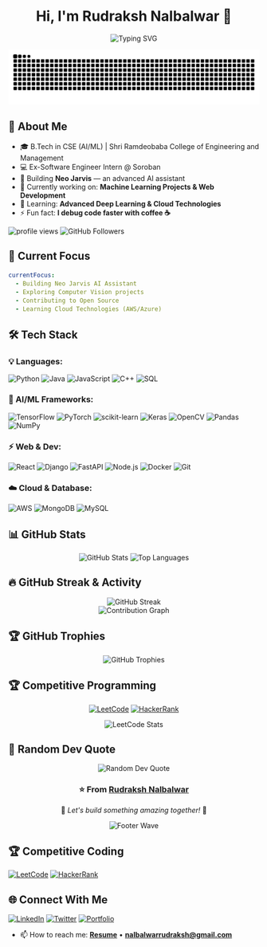 <!-- ===================== Header / Typing SVG ===================== -->
<h1 align="center">Hi, I'm Rudraksh Nalbalwar 👋</h1>
<p align="center">
  <!-- Typing SVG (works fine) -->
  <img src="https://readme-typing-svg.herokuapp.com?color=F75C7E&center=true&vCenter=true&lines=AI/ML+Enthusiast;Aspiring+Web+Developer;Always+Learning;Building+Neo+Jarvis+AI;Open+Source+Contributor" alt="Typing SVG" />
</p>

<!-- Snake eating contributions animation -->
<div align="center">
  <img src="https://raw.githubusercontent.com/rudrakshnalbalwar/rudrakshnalbalwar/output/github-contribution-grid-snake.svg" alt="Snake animation" />
</div>

<!-- ===================== Quick About ===================== -->
## 🚀 About Me
- 🎓 B.Tech in CSE (AI/ML) | Shri Ramdeobaba College of Engineering and Management  
- 💻 Ex-Software Engineer Intern @ Soroban  
- 🤖 Building **Neo Jarvis** — an advanced AI assistant  
- 🔭 Currently working on: **Machine Learning Projects & Web Development**
- 🌱 Learning: **Advanced Deep Learning & Cloud Technologies**
- ⚡ Fun fact: **I debug code faster with coffee ☕**

<!-- Profile view counter (live) -->
<p align="left"> 
  <img src="https://komarev.com/ghpvc/?username=rudrakshnalbalwar&label=Profile%20views&color=0e75b6&style=flat" alt="profile views" /> 
  <img src="https://img.shields.io/github/followers/rudrakshnalbalwar?label=Followers&style=social" alt="GitHub Followers" />
</p>

<!-- ===================== Current Status ===================== -->
## 🎯 Current Focus
```yaml
currentFocus:
  - Building Neo Jarvis AI Assistant
  - Exploring Computer Vision projects
  - Contributing to Open Source
  - Learning Cloud Technologies (AWS/Azure)
```

<!-- ===================== Tech / Tools ===================== -->
## 🛠️ Tech Stack

### 💡 Languages:
![Python](https://img.shields.io/badge/Python-3776AB?style=for-the-badge&logo=python&logoColor=white)
![Java](https://img.shields.io/badge/Java-ED8B00?style=for-the-badge&logo=java&logoColor=white)
![JavaScript](https://img.shields.io/badge/JavaScript-F7DF1E?style=for-the-badge&logo=javascript&logoColor=black)
![C++](https://img.shields.io/badge/C++-00599C?style=for-the-badge&logo=cplusplus&logoColor=white)
![SQL](https://img.shields.io/badge/SQL-336791?style=for-the-badge&logo=postgresql&logoColor=white)

### 🤖 AI/ML Frameworks:
![TensorFlow](https://img.shields.io/badge/TensorFlow-FF6F00?style=for-the-badge&logo=tensorflow&logoColor=white)
![PyTorch](https://img.shields.io/badge/PyTorch-EE4C2C?style=for-the-badge&logo=pytorch&logoColor=white)
![scikit-learn](https://img.shields.io/badge/Scikit--Learn-F7931E?style=for-the-badge&logo=scikit-learn&logoColor=white)
![Keras](https://img.shields.io/badge/Keras-D00000?style=for-the-badge&logo=keras&logoColor=white)
![OpenCV](https://img.shields.io/badge/OpenCV-5C3EE8?style=for-the-badge&logo=opencv&logoColor=white)
![Pandas](https://img.shields.io/badge/Pandas-150458?style=for-the-badge&logo=pandas&logoColor=white)
![NumPy](https://img.shields.io/badge/NumPy-013243?style=for-the-badge&logo=numpy&logoColor=white)

### ⚡ Web & Dev:
![React](https://img.shields.io/badge/React-20232A?style=for-the-badge&logo=react&logoColor=61DAFB)
![Django](https://img.shields.io/badge/Django-092E20?style=for-the-badge&logo=django&logoColor=white)
![FastAPI](https://img.shields.io/badge/FastAPI-009688?style=for-the-badge&logo=fastapi&logoColor=white)
![Node.js](https://img.shields.io/badge/Node.js-339933?style=for-the-badge&logo=node.js&logoColor=white)
![Docker](https://img.shields.io/badge/Docker-2496ED?style=for-the-badge&logo=docker&logoColor=white)
![Git](https://img.shields.io/badge/Git-F05032?style=for-the-badge&logo=git&logoColor=white)

### ☁️ Cloud & Database:
![AWS](https://img.shields.io/badge/AWS-232F3E?style=for-the-badge&logo=amazon-aws&logoColor=white)
![MongoDB](https://img.shields.io/badge/MongoDB-47A248?style=for-the-badge&logo=mongodb&logoColor=white)
![MySQL](https://img.shields.io/badge/MySQL-4479A1?style=for-the-badge&logo=mysql&logoColor=white)

<!-- ===================== GitHub Live Cards ===================== -->
## 📊 GitHub Stats

<div align="center">
  <img width="49%" src="https://github-readme-stats.vercel.app/api?username=rudrakshnalbalwar&show_icons=true&theme=radical&hide_border=true&count_private=true" alt="GitHub Stats" />
  <img width="49%" src="https://github-readme-stats.vercel.app/api/top-langs/?username=rudrakshnalbalwar&layout=compact&theme=radical&hide_border=true&langs_count=8" alt="Top Languages" />
</div>

## 🔥 GitHub Streak & Activity

<div align="center">
  <img src="https://github-readme-streak-stats-salesp07.vercel.app?user=rudrakshnalbalwar&theme=radical&hide_border=true" alt="GitHub Streak" />
</div>

<!-- Backup streak URLs in case the primary one goes down:
https://streak-stats.demolab.com?user=rudrakshnalbalwar&theme=radical&hide_border=true
https://github-readme-streak-stats.herokuapp.com?user=rudrakshnalbalwar&theme=radical&hide_border=true
-->

<div align="center">
  <img src="https://github-readme-activity-graph.vercel.app/graph?username=rudrakshnalbalwar&theme=react-dark&hide_border=true" alt="Contribution Graph" />
</div>

<!-- ===================== Trophies ===================== -->
## 🏆 GitHub Trophies
<div align="center">
  <img src="https://github-profile-trophy.vercel.app/?username=rudrakshnalbalwar&theme=radical&no-frame=true&no-bg=false&margin-w=4&row=2&column=4" alt="GitHub Trophies" />
</div>



<!-- ===================== Competitive Programming ===================== -->
## 🏆 Competitive Programming

<div align="center">
  
[![LeetCode](https://img.shields.io/badge/LeetCode-FFA116?style=for-the-badge&logo=leetcode&logoColor=black)](https://leetcode.com/u/nalbalwarrudraksh/)
[![HackerRank](https://img.shields.io/badge/HackerRank-00EA64?style=for-the-badge&logo=hackerrank&logoColor=black)](https://www.hackerrank.com/profile/nalbalwarrudrak1)

</div>

<!-- LeetCode Stats -->
<div align="center">
  <img src="https://leetcard.jacoblin.cool/nalbalwarrudraksh?theme=dark&font=Karma&ext=contest" alt="LeetCode Stats"/>
</div>

<!-- ===================== Random Dev Quote ===================== -->
## 💭 Random Dev Quote
<div align="center">
  <img src="https://quotes-github-readme.vercel.app/api?type=horizontal&theme=radical" alt="Random Dev Quote"/>
</div>



<div align="center">
  <h3>⭐️ From <a href="https://github.com/rudrakshnalbalwar">Rudraksh Nalbalwar</a></h3>
  <p>🚀 <i>Let's build something amazing together!</i> 🚀</p>
  
  <!-- Animated footer -->
  <img src="https://capsule-render.vercel.app/api?type=waving&color=gradient&height=100&section=footer" alt="Footer Wave"/>
</div>



<!-- ===================== Competitive / CP ===================== -->
## 🏆 Competitive Coding
[![LeetCode](https://img.shields.io/badge/LeetCode-FFA116?style=for-the-badge&logo=leetcode&logoColor=black)](https://leetcode.com/u/nalbalwarrudraksh/)
[![HackerRank](https://img.shields.io/badge/HackerRank-00EA64?style=for-the-badge&logo=hackerrank&logoColor=black)](https://www.hackerrank.com/profile/nalbalwarrudrak1)

<!-- ===================== Contact / Links ===================== -->
## 🌐 Connect With Me
[![LinkedIn](https://img.shields.io/badge/LinkedIn-0A66C2?style=for-the-badge&logo=linkedin&logoColor=white)](https://www.linkedin.com/in/rudraksh-nalbalwar-b32289226/)
[![Twitter](https://img.shields.io/badge/Twitter-1DA1F2?style=for-the-badge&logo=twitter&logoColor=white)](https://x.com/NalbalwarRudra)
[![Portfolio](https://img.shields.io/badge/Portfolio-000000?style=for-the-badge&logo=vercel&logoColor=white)](https://rudraksh-nalbalwar.vercel.app/)
- 📫 How to reach me: **[Resume](https://drive.google.com/file/d/1lYBzGwBzBJCJOAdsIRryjU7MpeQsMkcp/view?usp=sharing)** • **nalbalwarrudraksh@gmail.com**
